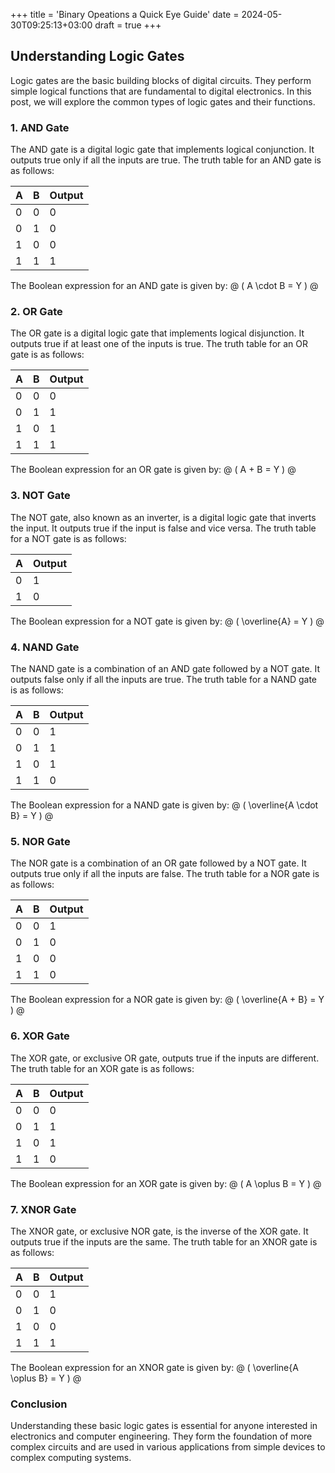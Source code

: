 +++
title = 'Binary Opeations a Quick Eye Guide'
date = 2024-05-30T09:25:13+03:00
draft = true
+++

## Understanding Logic Gates

Logic gates are the basic building blocks of digital circuits. They perform simple logical functions that are fundamental to digital electronics. In this post, we will explore the common types of logic gates and their functions.

### 1. AND Gate

The AND gate is a digital logic gate that implements logical conjunction. It outputs true only if all the inputs are true. The truth table for an AND gate is as follows:

| A | B | Output |
|---|---|--------|
| 0 | 0 |   0    |
| 0 | 1 |   0    |
| 1 | 0 |   0    |
| 1 | 1 |   1    |

The Boolean expression for an AND gate is given by:
@ ( A \cdot B = Y ) @

### 2. OR Gate

The OR gate is a digital logic gate that implements logical disjunction. It outputs true if at least one of the inputs is true. The truth table for an OR gate is as follows:

| A | B | Output |
|---|---|--------|
| 0 | 0 |   0    |
| 0 | 1 |   1    |
| 1 | 0 |   1    |
| 1 | 1 |   1    |

The Boolean expression for an OR gate is given by:
@ \( A + B = Y \) @

### 3. NOT Gate

The NOT gate, also known as an inverter, is a digital logic gate that inverts the input. It outputs true if the input is false and vice versa. The truth table for a NOT gate is as follows:

| A | Output |
|---|--------|
| 0 |   1    |
| 1 |   0    |

The Boolean expression for a NOT gate is given by:
@ \( \overline{A} = Y \) @

### 4. NAND Gate

The NAND gate is a combination of an AND gate followed by a NOT gate. It outputs false only if all the inputs are true. The truth table for a NAND gate is as follows:

| A | B | Output |
|---|---|--------|
| 0 | 0 |   1    |
| 0 | 1 |   1    |
| 1 | 0 |   1    |
| 1 | 1 |   0    |

The Boolean expression for a NAND gate is given by:
@ \( \overline{A \cdot B} = Y \) @

### 5. NOR Gate

The NOR gate is a combination of an OR gate followed by a NOT gate. It outputs true only if all the inputs are false. The truth table for a NOR gate is as follows:

| A | B | Output |
|---|---|--------|
| 0 | 0 |   1    |
| 0 | 1 |   0    |
| 1 | 0 |   0    |
| 1 | 1 |   0    |

The Boolean expression for a NOR gate is given by:
@ \( \overline{A + B} = Y \) @

### 6. XOR Gate

The XOR gate, or exclusive OR gate, outputs true if the inputs are different. The truth table for an XOR gate is as follows:

| A | B | Output |
|---|---|--------|
| 0 | 0 |   0    |
| 0 | 1 |   1    |
| 1 | 0 |   1    |
| 1 | 1 |   0    |

The Boolean expression for an XOR gate is given by:
@ \( A \oplus B = Y \) @

### 7. XNOR Gate

The XNOR gate, or exclusive NOR gate, is the inverse of the XOR gate. It outputs true if the inputs are the same. The truth table for an XNOR gate is as follows:

| A | B | Output |
|---|---|--------|
| 0 | 0 |   1    |
| 0 | 1 |   0    |
| 1 | 0 |   0    |
| 1 | 1 |   1    |

The Boolean expression for an XNOR gate is given by:
@ \( \overline{A \oplus B} = Y \) @

### Conclusion

Understanding these basic logic gates is essential for anyone interested in electronics and computer engineering. They form the foundation of more complex circuits and are used in various applications from simple devices to complex computing systems.
